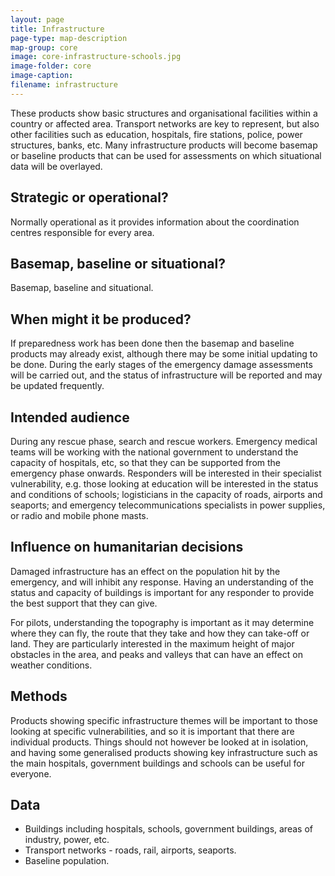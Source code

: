 ```yaml
---
layout: page
title: Infrastructure
page-type: map-description
map-group: core
image: core-infrastructure-schools.jpg
image-folder: core
image-caption: 
filename: infrastructure
---
```

These products show basic structures and organisational facilities within a country or affected area. Transport networks are key to represent, but also other facilities such as education, hospitals, fire stations, police, power structures, banks, etc. Many infrastructure products will become basemap or baseline products that can be used for assessments on which situational data will be overlayed.

## Strategic or operational?

Normally operational as it provides information about the coordination centres responsible for every area.

## Basemap, baseline or situational?

Basemap, baseline and situational.

## When might it be produced?

If preparedness work has been done then the basemap and baseline products may already exist, although there may be some initial updating to be done. During the early stages of the emergency damage assessments will be carried out, and the status of infrastructure will be reported and may be updated frequently.

## Intended audience

During any rescue phase, search and rescue workers. Emergency medical teams will be working with the national government to understand the capacity of hospitals, etc, so that they can be supported from the emergency phase onwards. Responders will be interested in their specialist vulnerability, e.g. those looking at education will be interested in the status and conditions of schools; logisticians in the capacity of roads, airports and seaports; and emergency telecommunications specialists in power supplies, or radio and mobile phone masts.

## Influence on humanitarian decisions

Damaged infrastructure has an effect on the population hit by the emergency, and will inhibit any response. Having an understanding of the status and capacity of buildings is important for any responder to provide the best support that they can give.

For pilots, understanding the topography is important as it may determine where they can fly, the route that they take and how they can take-off or land. They are particularly interested in the maximum height of major obstacles in the area, and peaks and valleys that can have an effect on weather conditions.

## Methods

Products showing specific infrastructure themes will be important to those looking at specific vulnerabilities, and so it is important that there are individual products. Things should not however be looked at in isolation, and having some generalised products showing key infrastructure such as the main hospitals, government buildings and schools can be useful for everyone.

## Data

* Buildings including hospitals, schools, government buildings, areas of industry, power, etc.
* Transport networks - roads, rail, airports, seaports.
* Baseline population.

